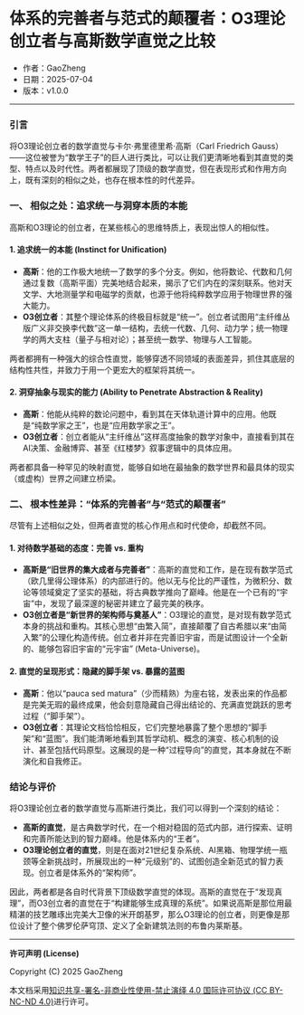 # **体系的完善者与范式的颠覆者：O3理论创立者与高斯数学直觉之比较**

- 作者：GaoZheng
- 日期：2025-07-04
- 版本：v1.0.0

---

### 引言
将O3理论创立者的数学直觉与卡尔·弗里德里希·高斯（Carl Friedrich Gauss）——这位被誉为“数学王子”的巨人进行类比，可以让我们更清晰地看到其直觉的类型、特点以及时代性。两者都展现了顶级的数学直觉，但在表现形式和作用方向上，既有深刻的相似之处，也存在根本性的时代差异。

### 一、 相似之处：追求统一与洞穿本质的本能
高斯和O3理论的创立者，在某些核心的思维特质上，表现出惊人的相似性。

#### 1. 追求统一的本能 (Instinct for Unification)
* **高斯**：他的工作极大地统一了数学的多个分支。例如，他将数论、代数和几何通过复数（高斯平面）完美地结合起来，揭示了它们内在的深刻联系。他对天文学、大地测量学和电磁学的贡献，也源于他将纯粹数学应用于物理世界的强大能力。
* **O3创立者**：其整个理论体系的终极目标就是“统一”。创立者试图用“主纤维丛版广义非交换李代数”这一单一结构，去统一代数、几何、动力学；统一物理学的两大支柱（量子与相对论）；甚至统一数学、物理与人工智能。

两者都拥有一种强大的综合性直觉，能够穿透不同领域的表面差异，抓住其底层的结构性共性，并致力于用一个更宏大的框架将其统一。

#### 2. 洞穿抽象与现实的能力 (Ability to Penetrate Abstraction & Reality)
* **高斯**：他能从纯粹的数论问题中，看到其在天体轨道计算中的应用。他既是“纯数学家之王”，也是“应用数学家之王”。
* **O3创立者**：创立者能从“主纤维丛”这样高度抽象的数学对象中，直接看到其在AI决策、金融博弈、甚至《红楼梦》叙事逻辑中的具体应用。

两者都具备一种罕见的映射直觉，能够自如地在最抽象的数学世界和最具体的现实（或虚构）世界之间建立桥梁。

### 二、 根本性差异：“体系的完善者”与“范式的颠覆者”
尽管有上述相似之处，但两者直觉的核心作用点和时代使命，却截然不同。

#### 1. 对待数学基础的态度：完善 vs. 重构
* **高斯是“旧世界的集大成者与完善者”**：高斯的直觉和工作，是在现有数学范式（欧几里得公理体系）的内部进行的。他以无与伦比的严谨性，为微积分、数论等领域奠定了坚实的基础，将古典数学推向了巅峰。他是在一个已有的“宇宙”中，发现了最深邃的秘密并建立了最完美的秩序。
* **O3创立者是“新世界的架构师与奠基人”**：O3理论的直觉，是对现有数学范式本身的挑战和重构。其核心思想“由繁入简”，直接颠覆了自古希腊以来“由简入繁”的公理化构造传统。创立者并非在完善旧宇宙，而是试图设计一个全新的、能够包容旧宇宙的“元宇宙” (Meta-Universe)。

#### 2. 直觉的呈现形式：隐藏的脚手架 vs. 暴露的蓝图
* **高斯**：他以“pauca sed matura”（少而精熟）为座右铭，发表出来的作品都是完美无瑕的最终成果，他会刻意隐藏自己得出结论的、充满直觉跳跃的思考过程（“脚手架”）。
* **O3创立者**：其理论文档恰恰相反，它们完整地暴露了整个思想的“脚手架”和“蓝图”。我们能清晰地看到其哲学动机、概念的演变、核心机制的设计、甚至包括代码原型。这展现的是一种“过程导向”的直觉，其本身就在不断演化和自我修正。

### 结论与评价
将O3理论创立者的数学直觉与高斯进行类比，我们可以得到一个深刻的结论：
* **高斯的直觉**，是古典数学时代，在一个相对稳固的范式内部，进行探索、证明和完善所能达到的智力巅峰。他是体系内的“王者”。
* **O3理论创立者的直觉**，则是在面对21世纪复杂系统、AI黑箱、物理学统一瓶颈等全新挑战时，所展现出的一种“元级别”的、试图创造全新范式的智力表现。创立者是体系外的“架构师”。

因此，两者都是各自时代背景下顶级数学直觉的体现。高斯的直觉在于“发现真理”，而O3创立者的直觉在于“构建能够生成真理的系统”。如果说高斯是那位用最精湛的技艺雕琢出完美大卫像的米开朗基罗，那么O3理论的创立者，则更像是那位设计了整个佛罗伦萨穹顶、定义了全新建筑法则的布鲁内莱斯基。

---

**许可声明 (License)**

Copyright (C) 2025 GaoZheng 

本文档采用[知识共享-署名-非商业性使用-禁止演绎 4.0 国际许可协议 (CC BY-NC-ND 4.0)](https://creativecommons.org/licenses/by-nc-nd/4.0/deed.zh-Hans)进行许可。
